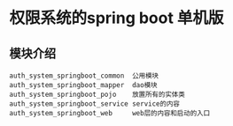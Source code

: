 # 权限系统的spring boot 单机版

## 模块介绍
```text
auth_system_springboot_common  公用模块
auth_system_springboot_mapper  dao模块
auth_system_springboot_pojo    放置所有的实体类
auth_system_springboot_service service的内容
auth_system_springboot_web     web层的内容和启动的入口

```